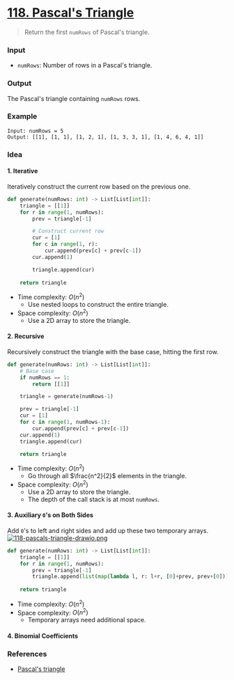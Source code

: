 # [118. Pascal's Triangle](https://leetcode.com/problems/pascals-triangle/)
> Return the first `numRows` of Pascal's triangle.
### Input
* `numRows`: Number of rows in a Pascal's triangle.
### Output
The Pascal's triangle containing `numRows` rows.
### Example
```
Input: numRows = 5
Output: [[1], [1, 1], [1, 2, 1], [1, 3, 3, 1], [1, 4, 6, 4, 1]]
```
### Idea
#### 1. Iterative
Iteratively construct the current row based on the previous one.
```python
def generate(numRows: int) -> List[List[int]]:
    triangle = [[1]]
    for r in range(1, numRows):
        prev = triangle[-1]

        # Construct current row
        cur = [1]
        for c in range(1, r):
            cur.append(prev[c] + prev[c-1])
        cur.append(1)

        triangle.append(cur)
    
    return triangle
```
* Time complexity: $O(n^2)$
	* Use nested loops to construct the entire triangle.
* Space complexity: $O(n^2)$
	* Use a 2D array to store the triangle.
#### 2. Recursive
Recursively construct the triangle with the base case, hitting the first row.
```python
def generate(numRows: int) -> List[List[int]]:
    # Base case
    if numRows == 1:
        return [[1]]

    triangle = generate(numRows-1)

    prev = triangle[-1]
    cur = [1]
    for c in range(1, numRows-1):
        cur.append(prev[c] + prev[c-1])
    cur.append(1)
    triangle.append(cur)

    return triangle
```
* Time complexity: $O(n^2)$
	* Go through all $\frac{n^2}{2}$ elements in the triangle.
* Space complexity: $O(n^2)$
	* Use a 2D array to store the triangle.
	* The depth of the call stack is at most `numRows`.
#### 3. Auxiliary `0`'s on Both Sides
Add `0`'s to left and right sides and add up these two temporary arrays.
[![118-pascals-triangle-drawio.png](https://i.postimg.cc/28DZDwVj/118-pascals-triangle-drawio.png)](https://postimg.cc/F1TRb0yw)
```python
def generate(numRows: int) -> List[List[int]]:
    triangle = [[1]]
    for r in range(1, numRows):
        prev = triangle[-1]
        triangle.append(list(map(lambda l, r: l+r, [0]+prev, prev+[0])))
    
    return triangle
```
* Time complexity: $O(n^2)$
* Space complexity: $O(n^2)$
	* Temporary arrays need additional space.
#### 4. Binomial Coefficients

### References
* [Pascal's triangle](https://en.wikipedia.org/wiki/Pascal%27s_triangle)